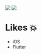 <img align="center" src="https://github-readme-stats.vercel.app/api?username=shuuun&theme=solarized-dark" />
<img align="center" src="https://github-readme-stats.vercel.app/api/top-langs/?username=shuuun&layout=compact&theme=solarized-dark" />

# Likes :boom:
- iOS
- Flutter

